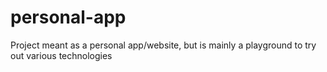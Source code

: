 # personal-app
Project meant as a personal app/website, but is mainly a playground to try out various technologies
